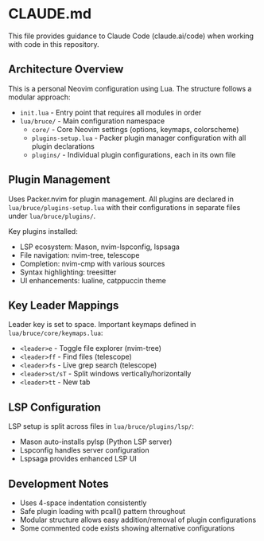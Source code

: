 # CLAUDE.md

This file provides guidance to Claude Code (claude.ai/code) when working with code in this repository.

## Architecture Overview

This is a personal Neovim configuration using Lua. The structure follows a modular approach:

- `init.lua` - Entry point that requires all modules in order
- `lua/bruce/` - Main configuration namespace
  - `core/` - Core Neovim settings (options, keymaps, colorscheme)
  - `plugins-setup.lua` - Packer plugin manager configuration with all plugin declarations
  - `plugins/` - Individual plugin configurations, each in its own file

## Plugin Management

Uses Packer.nvim for plugin management. All plugins are declared in `lua/bruce/plugins-setup.lua` with their configurations in separate files under `lua/bruce/plugins/`.

Key plugins installed:
- LSP ecosystem: Mason, nvim-lspconfig, lspsaga
- File navigation: nvim-tree, telescope
- Completion: nvim-cmp with various sources
- Syntax highlighting: treesitter
- UI enhancements: lualine, catppuccin theme

## Key Leader Mappings

Leader key is set to space. Important keymaps defined in `lua/bruce/core/keymaps.lua`:
- `<leader>e` - Toggle file explorer (nvim-tree)
- `<leader>ff` - Find files (telescope)
- `<leader>fs` - Live grep search (telescope)
- `<leader>st/sT` - Split windows vertically/horizontally
- `<leader>tt` - New tab

## LSP Configuration

LSP setup is split across files in `lua/bruce/plugins/lsp/`:
- Mason auto-installs pylsp (Python LSP server)
- Lspconfig handles server configuration
- Lspsaga provides enhanced LSP UI

## Development Notes

- Uses 4-space indentation consistently
- Safe plugin loading with pcall() pattern throughout
- Modular structure allows easy addition/removal of plugin configurations
- Some commented code exists showing alternative configurations